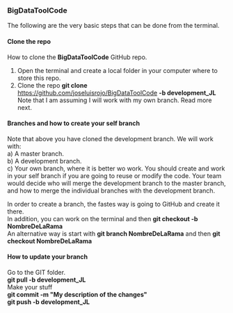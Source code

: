 
### BigDataToolCode
  
The following are the very basic steps that can be done from the terminal.

#### Clone the repo

How to clone the **BigDataToolCode** GitHub repo.

1. Open the terminal and create a local folder in your computer where to store this repo.  
2. Clone the repo **git clone** https://github.com/joseluisrojo/BigDataToolCode **-b development_JL**  
Note that I am assuming I will work with my own branch. Read more next.

#### Branches and how to create your self branch

Note that above you have cloned the development branch. We will work with:  
a) A master branch.  
b) A development branch.  
c) Your own branch, where it is better wo work. 
You should create and work in your self branch if you are going to reuse or modify the code. Your team would decide who will merge the development branch to the master branch, and how to merge the individual branches with the development branch.

In order to create a branch, the fastes way is going to GitHub and create it there.  
In addition, you can work on the terminal and then **git checkout -b NombreDeLaRama**  
An alternative way is start with **git branch NombreDeLaRama** and then **git checkout NombreDeLaRama**

#### How to update your branch

Go to the GIT folder.  
**git pull -b development_JL**   
Make your stuff  
**git commit -m "My description of the changes"**  
**git push -b development_JL**  

